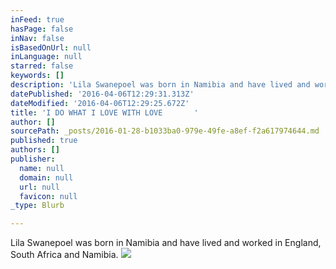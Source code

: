 ```yaml
---
inFeed: true
hasPage: false
inNav: false
isBasedOnUrl: null
inLanguage: null
starred: false
keywords: []
description: 'Lila Swanepoel was born in Namibia and have lived and worked in England, South Africa and Namibia.     '
datePublished: '2016-04-06T12:29:31.313Z'
dateModified: '2016-04-06T12:29:25.672Z'
title: 'I DO WHAT I LOVE WITH LOVE       '
author: []
sourcePath: _posts/2016-01-28-b1033ba0-979e-49fe-a8ef-f2a617974644.md
published: true
authors: []
publisher:
  name: null
  domain: null
  url: null
  favicon: null
_type: Blurb

---
```

Lila Swanepoel was born in Namibia and have lived and worked in England, South Africa and Namibia. ![](https://the-grid-user-content.s3-us-west-2.amazonaws.com/9009fc38-380b-4b2c-8755-51a298353295.jpg)
